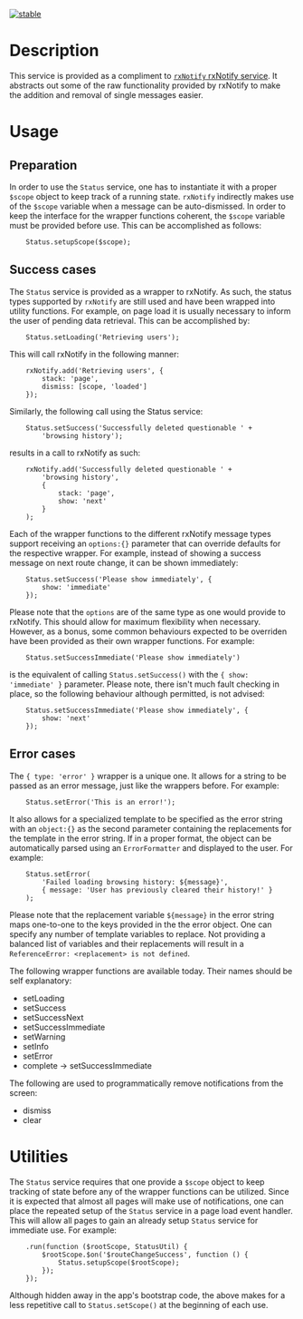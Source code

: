 [![stable](http://badges.github.io/stability-badges/dist/stable.svg)](http://github.com/badges/stability-badges)

# Description

This service is provided as a compliment to [`rxNotify` rxNotify service](http://rackerlabs.github.io/encore-ui/#/component/rxNotify).  It abstracts out some of the raw functionality provided by rxNotify to make the addition and removal of single messages easier.

# Usage

## Preparation

In order to use the `Status` service, one has to instantiate it with a proper `$scope` object to keep track of a running state.  `rxNotify` indirectly makes use of the `$scope` variable when a message can be auto-dismissed.  In order to keep the interface for the wrapper functions coherent, the `$scope` variable must be provided before use.  This can be accomplished as follows:

        Status.setupScope($scope);

## Success cases

The `Status` service is provided as a wrapper to rxNotify.  As such, the status types supported by `rxNotify` are still used and have been wrapped into utility functions.  For example, on page load it is usually necessary to inform the user of pending data retrieval.  This can be accomplished by:

        Status.setLoading('Retrieving users');

This will call rxNotify in the following manner:

        rxNotify.add('Retrieving users', {
            stack: 'page',
            dismiss: [scope, 'loaded']
        });

Similarly, the following call using the Status service:

        Status.setSuccess('Successfully deleted questionable ' +
            'browsing history');

results in a call to rxNotify as such:

        rxNotify.add('Successfully deleted questionable ' +
            'browsing history',
            {
                stack: 'page',
                show: 'next'
            }
        );

Each of the wrapper functions to the different rxNotify message types support receiving an `options:{}` parameter that can override defaults for the respective wrapper. For example, instead of showing a success message on next route change, it can be shown immediately:

        Status.setSuccess('Please show immediately', {
            show: 'immediate'
        });

Please note that the `options` are of the same type as one would provide to rxNotify.  This should allow for maximum flexibility when necessary.  However, as a bonus, some common behaviours expected to be overriden have been provided as their own wrapper functions.  For example:

        Status.setSuccessImmediate('Please show immediately')

is the equivalent of calling `Status.setSuccess()` with the `{ show: 'immediate' }` parameter.  Please note, there isn't much fault checking in place, so the following behaviour although permitted, is not advised:

        Status.setSuccessImmediate('Please show immediately', {
            show: 'next'
        });

## Error cases

The `{ type: 'error' }` wrapper is a unique one.  It allows for a string to be passed as an error message, just like the wrappers before.  For example:

        Status.setError('This is an error!');


It also allows for a specialized template to be specified as the error string with an `object:{}` as the second parameter containing the replacements for the template in the error string.  If in a proper format, the object can be automatically parsed using an `ErrorFormatter` and displayed to the user.  For example:

        Status.setError(
            'Failed loading browsing history: ${message}',
            { message: 'User has previously cleared their history!' }
        );

Please note that the replacement variable `${message}` in the error string maps one-to-one to the keys provided in the the error object.  One can specify any number of template variables to replace.  Not providing a balanced list of variables and their replacements will result in a `ReferenceError: <replacement> is not defined`.

The following wrapper functions are available today.  Their names should be self explanatory:

 * setLoading
 * setSuccess
 * setSuccessNext
 * setSuccessImmediate
 * setWarning
 * setInfo
 * setError
 * complete &rarr; setSuccessImmediate

The following are used to programmatically remove notifications from the screen:

 * dismiss
 * clear

# Utilities

The `Status` service requires that one provide a `$scope` object to keep tracking of state before any of the wrapper functions can be utilized.  Since it is expected that almost all pages will make use of notifications, one can place the repeated setup of the `Status` service in a page load event handler.  This will allow all pages to gain an already setup `Status` service for immediate use.  For example:

        .run(function ($rootScope, StatusUtil) {
            $rootScope.$on('$routeChangeSuccess', function () {
                Status.setupScope($rootScope);
            });
        });

Although hidden away in the app's bootstrap code, the above makes for a less repetitive call to `Status.setScope()` at the beginning of each use.

